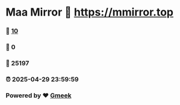 # Maa Mirror :link: https://mmirror.top 
### :page_facing_up: [10](https://mmirror.top/tag.html) 
### :speech_balloon: 0 
### :hibiscus: 25197 
### :alarm_clock: 2025-04-29 23:59:59 
### Powered by :heart: [Gmeek](https://github.com/Meekdai/Gmeek)
